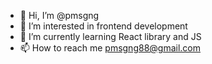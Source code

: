 - 👋 Hi, I’m @pmsgng
- 👀 I’m interested in frontend development
- 🌱 I’m currently learning React library and JS 
- 📫 How to reach me pmsgng88@gmail.com

<!---
pmsgng/pmsgng is a ✨ special ✨ repository because its `README.md` (this file) appears on your GitHub profile.
You can click the Preview link to take a look at your changes.
--->
